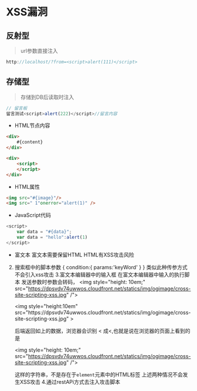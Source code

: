 # XSS漏洞
## 反射型
>url参数直接注入
```js
http://localhost/?from=<script>alert(111)</script>
```
## 存储型
>存储到DB后读取时注入
```js
// 留言板
留言测试<script>alert(222)</script>//留言内容
```

* HTML节点内容
```html
<div>
    #{content}
</div>

<div>
    <script>
    </script>
</div>
```
* HTML属性
```html
<img src="#{image}"/>
<img src=" 1"onerror="alert(1)" />
```
* JavaScript代码
```js
<script>
    var data = "#{data}";
    var data = "hello":alert(1)
</script>
```
* 富文本
富文本需要保留HTML
HTML有XSS攻击风险


2. 搜索框中的脚本参数
    {
        condition:{
            params:'keyWord'
        }
    }
    类似此种传参方式不会引入xss攻击
3.富文本编辑器中的输入框
    在富文本编辑器中输入的执行脚本
    发送参数时参数会转码，
    <img style="height: 10em;" src="https://dpsvdv74uwwos.cloudfront.net/statics/img/ogimage/cross-site-scripting-xss.jpg" /">
    <p>&lt;img style="height:10em" src="https://dpsvdv74uwwos.cloudfront.net/statics/img/ogimage/cross-site-scripting-xss.jpg" &gt;</p>
    后端返回如上的数据，浏览器会识别 &lt; 成<,也就是说在浏览器的页面上看到的是

    <img style="height: 10em;" src="https://dpsvdv74uwwos.cloudfront.net/statics/img/ogimage/cross-site-scripting-xss.jpg" /">

    这样的字符串，不是存在于`element`元素中的HTML标签
上述两种情况不会发生XSS攻击
4.通过restAPi方式去注入攻击脚本
